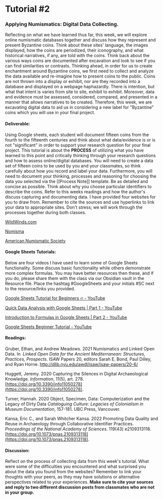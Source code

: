 # Tutorial #2

### Applying Numismatics: Digital Data Collecting.

Reflecting on what we have learned thus far, this week, we will explore online numismatic databases together and discuss how they represent and present Byzantine coins. Think about these sites' language, the images displayed, how the coins are periodized, their iconography, and what historical narratives, if any, are told with the coins. Think back about the various ways coins are documented after excavation and look to see if you can find similarities or contrasts. Thinking ahead, in order for us to create enchantment around Byzantine coins, we first need to collect and analyze the data available and re-imagine how to present coins to the public. Coins are not thrown into a display or exhibit, nor are they recorded into a database and displayed on a webpage haphazardly. There is intention, but what that intent is varies from site to site, exhibit to exhibit. Moreover, data and evidence must be assessed, considered, compared, and presented in a manner that allows narratives to be created. Therefore, this week, we are excavating digital data to aid us in considering a new label for "Byzantine" coins which you will use in your final project.

#### Deliverable:

Using Google sheets, each student will document fifteen coins from the fourth to the fifteenth centuries and think about what data/evidence is or is not "significant" in order to support your research question for your final project. This tutorial is about the **PROCESS** of utilizing what you have learned to this point and critically thinking through your research questions and how to assess online/digital databases. You will need to create a data set of fifteen coins to be used by you and your classmates, so think carefully about how you record and label your data. Furthermore, you will need to document your thinking, processes and reasoning for choosing the data you selected via the [[Process Note]] template. Be as detailed and concise as possible. Think about why you choose particular identifiers to describe the coins. Refer to this weeks readings and how the author's discuss capturing and documenting data. I have provided four websites for you to draw from. Remember to cite the sources and use hyperlinks to link your data to appropriate sites. Don't stress; we will work through the processes together during both classes. 

[WildWinds.com](https://www.wildwinds.com/) 

[Nomisma](http://nomisma.org/) 

[American Numismatic Society](https://numismatics.org/collections/) 

#### Google Sheets Tutorials:
Below are four videos I have used to learn some of Google Sheets functionality. Some discuss basic functionality while others demonstrate more complex formulas. You may have better resources then these, and if you do, please share them with the class via our Obsidian vault in the Resource file. Place the hashtag #GoogleSheets  and your initials #SC next to the resource/links you provided. 

[Google Sheets Tutorial for Beginners 🔥 - YouTube](https://www.youtube.com/watch?v=FIkZ1sPmKNw)

[Quick Data Analysis with Google Sheets | Part 1 - YouTube](https://www.youtube.com/watch?v=Y8jhi_yZKOg&t=1s)

[Introduction to Formulas in Google Sheets | Part 2 - YouTube](https://www.youtube.com/watch?v=YXLXXSXhQqo&t=1s)

[Google Sheets Beginner Tutorial - YouTube](https://www.youtube.com/watch?v=_UWPaPer1MY&t=1s)

#### Readings:

Gruber, Ethan, and Andrew Meadows. 2021   Numismatics and Linked Open Data. In  _Linked Open Data for the Ancient Mediterranean: Structures, Practices, Prospects_. ISAW Papers 20, editors Sarah E. Bond, Paul Dilley, and Ryan Horne. http://dlib.nyu.edu/awdl/isaw/isaw-papers/20-6/

Huggett, Jeremy. 2020   Capturing the Silences in Digital Archaeological Knowledge. _Information_, 11(5), art. 278. [https://doi.org/10.3390/info11050278](https://doi.org/10.3390/info11050278).

Turner, Hannah. 2020   Object, Specimen, Data: Computerization and the Legacy of Dirty Data _Cataloguing Culture: Legacies of Colonialism in Museum Documentation_, 157-181. UBC Press, Vancouver.

Kansa, Eric C., and Sarah Whitcher Kansa. 2022   Promoting Data Quality and Reuse in Archaeology through Collaborative Identifier Practices. _Proceedings of the National Academy of Sciences_. 119(43) e2109313118. [https://doi.org/10.1073/pnas.2109313118](https://doi.org/10.1073/pnas.2109313118).

#### Discussion: 
Reflect on the process of collecting data from this week's tutorial. What were some of the difficulties you encountered and what surprised you about the data you found from the websites? Remember to link your thoughts with your peers, as they may have solutions or alternative perspectives related to your experiences. 
**Make sure to cite your sources and reply to two different discussion posts from classmates who are not in your group.** 
